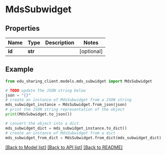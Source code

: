 # MdsSubwidget


## Properties

Name | Type | Description | Notes
------------ | ------------- | ------------- | -------------
**id** | **str** |  | [optional] 

## Example

```python
from edu_sharing_client.models.mds_subwidget import MdsSubwidget

# TODO update the JSON string below
json = "{}"
# create an instance of MdsSubwidget from a JSON string
mds_subwidget_instance = MdsSubwidget.from_json(json)
# print the JSON string representation of the object
print(MdsSubwidget.to_json())

# convert the object into a dict
mds_subwidget_dict = mds_subwidget_instance.to_dict()
# create an instance of MdsSubwidget from a dict
mds_subwidget_from_dict = MdsSubwidget.from_dict(mds_subwidget_dict)
```
[[Back to Model list]](../README.md#documentation-for-models) [[Back to API list]](../README.md#documentation-for-api-endpoints) [[Back to README]](../README.md)


